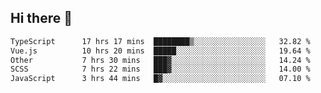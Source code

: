 ## Hi there 👋

<!--START_SECTION:waka-->

```txt
TypeScript      17 hrs 17 mins  ████████▒░░░░░░░░░░░░░░░░   32.82 %
Vue.js          10 hrs 20 mins  █████░░░░░░░░░░░░░░░░░░░░   19.64 %
Other           7 hrs 30 mins   ███▓░░░░░░░░░░░░░░░░░░░░░   14.24 %
SCSS            7 hrs 22 mins   ███▓░░░░░░░░░░░░░░░░░░░░░   14.00 %
JavaScript      3 hrs 44 mins   █▓░░░░░░░░░░░░░░░░░░░░░░░   07.10 %
```

<!--END_SECTION:waka-->
